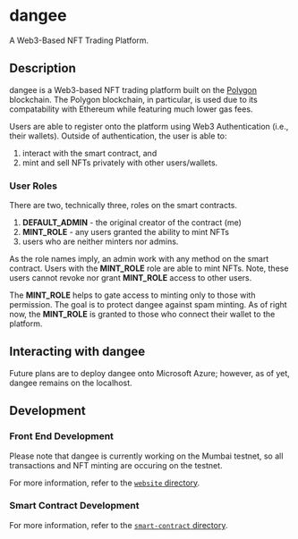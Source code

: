 # dangee
A Web3-Based NFT Trading Platform.

## Description
dangee is a Web3-based NFT trading platform built on the [Polygon](https://polygon.technology) blockchain. 
The Polygon blockchain, in particular, is used due to its compatability with Ethereum while featuring much lower gas fees.

Users are able to register onto the platform using Web3 Authentication (i.e., their wallets). Outside of authentication,
the user is able to:
1. interact with the smart contract, and 
2. mint and sell NFTs privately with other
users/wallets.

### User Roles
There are two, technically three, roles on the smart contracts.
1. **DEFAULT_ADMIN** - the original creator of the contract (me)
2. **MINT_ROLE** - any users granted the ability to mint NFTs
3. users who are neither minters nor admins.

As the role names imply, an admin work with any method on the smart contract. Users with the **MINT_ROLE** role are able to mint NFTs.
Note, these users cannot revoke nor grant **MINT_ROLE** access to other users.

The **MINT_ROLE** helps to gate access to minting only to those with permission. The goal is to protect dangee against 
spam minting. As of right now, the **MINT_ROLE** is granted to those who connect their wallet to the platform.

## Interacting with dangee
Future plans are to deploy dangee onto Microsoft Azure; however, as of yet, dangee remains on the localhost.

## Development

### Front End Development
Please note that dangee is currently working on the Mumbai testnet, so all transactions and NFT minting are occuring on the testnet.

For more information, refer to the [```website``` directory](https://github.com/grapemoli/dangee/tree/main/website).

### Smart Contract Development
For more information, refer to the [```smart-contract``` directory](https://github.com/grapemoli/dangee/tree/main/smart-contracts).
